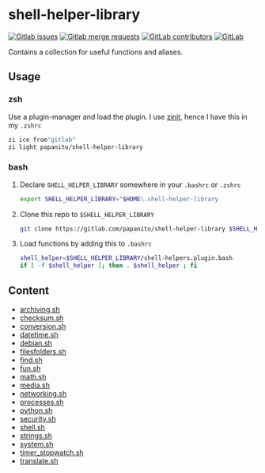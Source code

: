 # shell-helper-library

[![Gitlab issues](https://img.shields.io/gitlab/issues/open-raw/papanito/shell-helper-library)](https://gitlab.com/papanito/shell-helper-library/-/issues) [![Gitlab merge requests](https://img.shields.io/gitlab/merge-requests/open/papanito/shell-helper-library)](https://gitlab.com/papanito/shell-helper-library/-/merge_requests) [![GitLab contributors](https://img.shields.io/gitlab/contributors/papanito/shell-helper-library)](https://img.shields.io/gitlab/contributors/papanito/shell-helper-library) [![GitLab](https://img.shields.io/gitlab/license/papanito/shell-helper-library)](https://img.shields.io/gitlab/license/papanito/shell-helper-library)

Contains a collection for useful functions and aliases.

## Usage

### zsh

Use a plugin-manager and load the plugin. I use [zinit], hence I have this in my `.zshrc`

```bash
zi ice from"gitlab"
zi light papanito/shell-helper-library
```

### bash

1. Declare `SHELL_HELPER_LIBRARY` somewhere in your `.bashrc` or `.zshrc`

   ```bash
   export SHELL_HELPER_LIBRARY="$HOME\.shell-helper-library
   ```

2. Clone this repo to `$SHELL_HELPER_LIBRARY`

   ```bash
   git clone https://gitlab.com/papanito/shell-helper-library $SHELL_HELPER_LIBRARY
   ```

3. Load functions by adding this to `.bashrc`

    ```bash
    shell_helper=$SHELL_HELPER_LIBRARY/shell-helpers.plugin.bash
    if [ -f $shell_helper ]; then . $shell_helper ; fi
    ```

[zinit]: https://github.com/zdharma-continuum/zinit

## Content

* [archiving.sh](./archiving.md)
* [checksum.sh](./checksum.md)
* [conversion.sh](./conversion.md)
* [datetime.sh](./datetime.md)
* [debian.sh](./debian.md)
* [filesfolders.sh](./filesfolders.md)
* [find.sh](./find.md)
* [fun.sh](./fun.md)
* [math.sh](./math.md)
* [media.sh](./media.md)
* [networking.sh](./networking.md)
* [processes.sh](./processes.md)
* [python.sh](./python.md)
* [security.sh](./security.md)
* [shell.sh](./shell.md)
* [strings.sh](./strings.md)
* [system.sh](./system.md)
* [timer_stopwatch.sh](./timer_stopwatch.md)
* [translate.sh](./translate.md)
